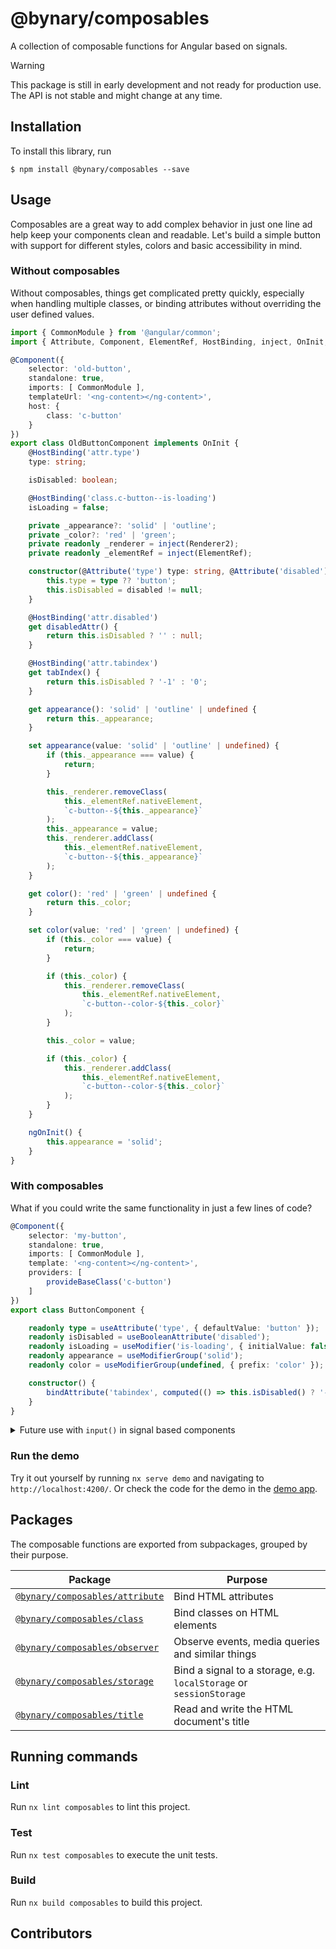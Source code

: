 # @bynary/composables

A collection of composable functions for Angular based on signals.

> [!WARNING]
> This package is still in early development and not ready for production use. The API is not stable and might change at any time. 

## Installation

To install this library, run

```shell
$ npm install @bynary/composables --save
```

## Usage

Composables are a great way to add complex behavior in just one line ad help keep your components clean and readable.
Let's build a simple button with support for different styles, colors and basic accessibility in mind.

### Without composables

Without composables, things get complicated pretty quickly, especially when handling multiple classes, or binding attributes without overriding the user defined values.

```ts
import { CommonModule } from '@angular/common';
import { Attribute, Component, ElementRef, HostBinding, inject, OnInit, Renderer2 } from '@angular/core';

@Component({
    selector: 'old-button',
    standalone: true,
    imports: [ CommonModule ],
    templateUrl: '<ng-content></ng-content>',
    host: {
        class: 'c-button'
    }
})
export class OldButtonComponent implements OnInit {
    @HostBinding('attr.type')
    type: string;

    isDisabled: boolean;

    @HostBinding('class.c-button--is-loading')
    isLoading = false;

    private _appearance?: 'solid' | 'outline';
    private _color?: 'red' | 'green';
    private readonly _renderer = inject(Renderer2);
    private readonly _elementRef = inject(ElementRef);

    constructor(@Attribute('type') type: string, @Attribute('disabled') disabled: string) {
        this.type = type ?? 'button';
        this.isDisabled = disabled != null;
    }

    @HostBinding('attr.disabled')
    get disabledAttr() {
        return this.isDisabled ? '' : null;
    }

    @HostBinding('attr.tabindex')
    get tabIndex() {
        return this.isDisabled ? '-1' : '0';
    }

    get appearance(): 'solid' | 'outline' | undefined {
        return this._appearance;
    }

    set appearance(value: 'solid' | 'outline' | undefined) {
        if (this._appearance === value) {
            return;
        }

        this._renderer.removeClass(
            this._elementRef.nativeElement,
            `c-button--${this._appearance}`
        );
        this._appearance = value;
        this._renderer.addClass(
            this._elementRef.nativeElement,
            `c-button--${this._appearance}`
        );
    }

    get color(): 'red' | 'green' | undefined {
        return this._color;
    }

    set color(value: 'red' | 'green' | undefined) {
        if (this._color === value) {
            return;
        }

        if (this._color) {
            this._renderer.removeClass(
                this._elementRef.nativeElement,
                `c-button--color-${this._color}`
            );
        }

        this._color = value;

        if (this._color) {
            this._renderer.addClass(
                this._elementRef.nativeElement,
                `c-button--color-${this._color}`
            );
        }
    }

    ngOnInit() {
        this.appearance = 'solid';
    }
}

```

### With composables

What if you could write the same functionality in just a few lines of code?

```ts
@Component({
    selector: 'my-button',
    standalone: true,
    imports: [ CommonModule ],
    template: '<ng-content></ng-content>',
    providers: [
        provideBaseClass('c-button')
    ]
})
export class ButtonComponent {

    readonly type = useAttribute('type', { defaultValue: 'button' });
    readonly isDisabled = useBooleanAttribute('disabled');
    readonly isLoading = useModifier('is-loading', { initialValue: false });
    readonly appearance = useModifierGroup('solid');
    readonly color = useModifierGroup(undefined, { prefix: 'color' });

    constructor() {
        bindAttribute('tabindex', computed(() => this.isDisabled() ? '-1' : '0'));
    }
}
```

<details>
<summary>Future use with <code>input()</code> in signal based components</summary>

Next to the `useXyz`-function, each composable is also available as a `binXyz`-function, which takes a signal as an input and allows to combine multiple use cases in one statement.
E.g. with the upcoming signal-based `input()` function ([read more about this](https://github.com/angular/angular/discussions/49682)) 

```ts
import { bindAttribute } from './attribute.composable';

@Component({
    selector: 'my-button',
    standalone: true,
    imports: [ CommonModule ],
    template: '<ng-content></ng-content>',
    providers: [
        provideBaseClass('c-button')
    ]
})
export class ButtonComponent {

    readonly type = useAttribute('type', { defaultValue: 'button' });
    readonly disabled = bindBooleanAttribute('disabled', input(false, { alias: 'disabled' }));
    readonly loading = bindModifier('is-loading', input(false, { alias: 'loading' }), { initialValue: false });
    readonly appearance = bindModifierGroup(input('solid', { alias: 'appearance'}));
    readonly color = bindModifierGroup(undefined, input({ alias: 'color'}), { prefix: 'color' });

    constructor() {
        bindAttribute('tabindex', computed(() => this.disabled() ? '-1' : '0'));
    }
}
```
</details>

### Run the demo

Try it out yourself by running `nx serve demo` and navigating to `http://localhost:4200/`.
Or check the code for the demo in the [demo app](../../apps/demo).


## Packages

The composable functions are exported from subpackages, grouped by their purpose.

| Package                                                          | Purpose                                                             |
|------------------------------------------------------------------|---------------------------------------------------------------------|
| [`@bynary/composables/attribute`](attribute/README.md) | Bind HTML attributes                                                |
| [`@bynary/composables/class`](class/README.md)       | Bind classes on HTML elements                                       |
| [`@bynary/composables/observer`](observer/README.md) | Observe events, media queries and similar things                    |
| [`@bynary/composables/storage`](storage/README.md)   | Bind a signal to a storage, e.g. `localStorage` or `sessionStorage` |
| [`@bynary/composables/title`](title/README.md)       | Read and write the HTML document's title                            |

## Running commands

### Lint

Run `nx lint composables` to lint this project.

### Test

Run `nx test composables` to execute the unit tests.

### Build

Run `nx build composables` to build this project.

## Contributors
